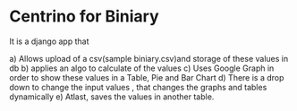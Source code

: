 Centrino for Biniary
========

It is a django app that

a) Allows upload of a csv(sample biniary.csv)and storage of these values in db
b) applies an algo to calculate <something> of the values
c) Uses Google Graph in order to show these values in a Table, Pie and Bar Chart
d) There is a drop down to change the input values , that changes the graphs and tables dynamically
e) Atlast, saves the values in another table.


